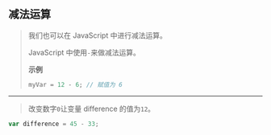 ## 减法运算

> 我们也可以在 JavaScript 中进行减法运算。
>
> JavaScript 中使用`-`来做减法运算。
>
> 
>
> **示例**
>
> ```js
> myVar = 12 - 6; // 赋值为 6
> ```

-----

> 改变数字`0`让变量 difference 的值为`12`。

```js
var difference = 45 - 33;
```

